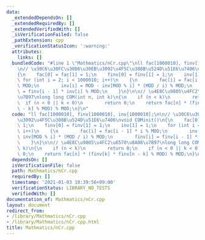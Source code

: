 ```yaml
---
data:
  _extendedDependsOn: []
  _extendedRequiredBy: []
  _extendedVerifiedWith: []
  _isVerificationFailed: false
  _pathExtension: cpp
  _verificationStatusIcon: ':warning:'
  attributes:
    links: []
  bundledCode: "#line 1 \"Mathmatics/nCr.cpp\"\nll fac[1000010], finv[1000010], inv[1000010];\n\
    \n// \u30C6\u30FC\u30D6\u30EB\u3092\u4F5C\u308B\u524D\u51E6\u7406\nvoid COMinit()\n\
    {\n    fac[0] = fac[1] = 1;\n    finv[0] = finv[1] = 1;\n    inv[1] = 1;\n   \
    \ for (int i = 2; i < 1000010; i++)\n    {\n        fac[i] = fac[i - 1] * i %\
    \ MOD;\n        inv[i] = MOD - inv[MOD % i] * (MOD / i) % MOD;\n        finv[i]\
    \ = finv[i - 1] * inv[i] % MOD;\n    }\n}\n\n// \u4E8C\u9805\u4FC2\u6570\u8A08\
    \u7B97\nlong long COM(int n, int k)\n{\n    if (n < k)\n        return 0;\n  \
    \  if (n < 0 || k < 0)\n        return 0;\n    return fac[n] * (finv[k] * finv[n\
    \ - k] % MOD) % MOD;\n}\n"
  code: "ll fac[1000010], finv[1000010], inv[1000010];\n\n// \u30C6\u30FC\u30D6\u30EB\
    \u3092\u4F5C\u308B\u524D\u51E6\u7406\nvoid COMinit()\n{\n    fac[0] = fac[1] =\
    \ 1;\n    finv[0] = finv[1] = 1;\n    inv[1] = 1;\n    for (int i = 2; i < 1000010;\
    \ i++)\n    {\n        fac[i] = fac[i - 1] * i % MOD;\n        inv[i] = MOD -\
    \ inv[MOD % i] * (MOD / i) % MOD;\n        finv[i] = finv[i - 1] * inv[i] % MOD;\n\
    \    }\n}\n\n// \u4E8C\u9805\u4FC2\u6570\u8A08\u7B97\nlong long COM(int n, int\
    \ k)\n{\n    if (n < k)\n        return 0;\n    if (n < 0 || k < 0)\n        return\
    \ 0;\n    return fac[n] * (finv[k] * finv[n - k] % MOD) % MOD;\n}\n"
  dependsOn: []
  isVerificationFile: false
  path: Mathmatics/nCr.cpp
  requiredBy: []
  timestamp: '2021-01-03 18:39:56+09:00'
  verificationStatus: LIBRARY_NO_TESTS
  verifiedWith: []
documentation_of: Mathmatics/nCr.cpp
layout: document
redirect_from:
- /library/Mathmatics/nCr.cpp
- /library/Mathmatics/nCr.cpp.html
title: Mathmatics/nCr.cpp
---
```


